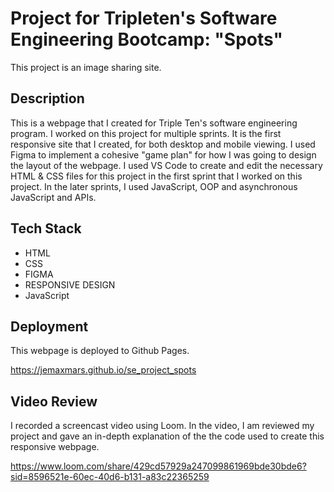 # Project for Tripleten's Software Engineering Bootcamp: "Spots"
This project is an image sharing site.

## Description
This is a webpage that I created for Triple Ten's software engineering program. I worked on this project for multiple sprints. It is the first responsive site that I created, for both desktop and mobile viewing. I used Figma to implement a cohesive "game plan" for how I was going to design the layout of the webpage. I used VS Code to create and edit the necessary HTML & CSS files for this project in the first sprint that I worked on this project. In the later sprints, I used JavaScript, OOP and asynchronous JavaScript and APIs.

## Tech Stack
* HTML
* CSS
* FIGMA
* RESPONSIVE DESIGN
* JavaScript
  
## Deployment
This webpage is deployed to Github Pages.

https://jemaxmars.github.io/se_project_spots

## Video Review
I recorded a screencast video using Loom. In the video, I am reviewed my project and gave an in-depth explanation of the the code used to create this responsive webpage.

https://www.loom.com/share/429cd57929a247099861969bde30bde6?sid=8596521e-60ec-40d6-b131-a83c22365259
